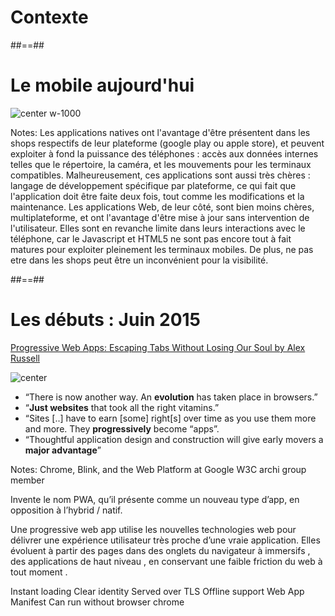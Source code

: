 <!-- .slide: class="transition-white sfeir-bg-blue" -->

# Contexte

##==##

# Le mobile aujourd'hui

![center w-1000](./assets/images/dileme_app_mobile.png)

Notes:
Les applications natives ont l'avantage d'être présentent dans les shops respectifs de leur plateforme (google play ou apple store), et peuvent exploiter à fond la puissance des téléphones : accès aux données internes telles que le répertoire, la caméra, et les mouvements pour les terminaux compatibles.
Malheureusement, ces applications sont aussi très chères : langage de développement spécifique par plateforme, ce qui fait que l'application doit être faite deux fois, tout comme les modifications et la maintenance.
Les applications Web, de leur côté, sont bien moins chères, multiplateforme, et ont l'avantage d'être mise à jour sans intervention de l'utilisateur.
Elles sont en revanche limite dans leurs interactions avec le téléphone, car le Javascript et HTML5 ne sont pas encore tout à fait matures pour exploiter pleinement les terminaux mobiles. De plus, ne pas etre dans les shops peut être un inconvénient pour la visibilité.

##==##

# Les débuts : Juin 2015

[Progressive Web Apps: Escaping Tabs Without Losing Our Soul by Alex Russell](https://infrequently.org/2015/06/progressive-apps-escaping-tabs-without-losing-our-soul/)

![center](./assets/images/alex_russel.png)

- “There is now another way. An **evolution** has taken place in browsers.”
- “**Just websites** that took all the right vitamins.”
- “Sites [..] have to earn [some] right[s] over time as you use them more and more. They **progressively** become “apps”.
- “Thoughtful application design and construction will give early movers a **major advantage**”

Notes:
Chrome, Blink, and the Web Platform at Google
W3C archi group member

Invente le nom PWA, qu’il présente comme un nouveau type d’app, en opposition à l’hybrid / natif.

Une progressive web app utilise les nouvelles technologies web pour délivrer une expérience utilisateur très proche d’une vraie application. Elles évoluent à partir des pages dans des onglets du navigateur à immersifs , des applications de haut niveau , en conservant une faible friction du web à tout moment .

Instant loading
Clear identity
Served over TLS
Offline support
Web App Manifest
Can run without browser chrome
